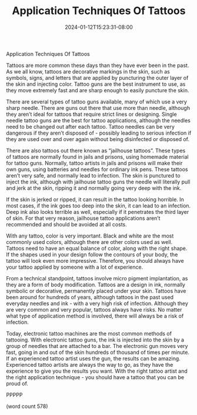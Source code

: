 ﻿---
title: "Application Techniques Of Tattoos"
date: 2024-01-12T15:23:31-08:00
description: "Tattoos Tips for Web Success"
featured_image: "/images/Tattoos.jpg"
tags: ["Tattoos"]
---

Application Techniques Of Tattoos

Tattoos are more common these days than they have ever been in the past.  As we all know, tattoos are decorative markings in the skin, such as symbols, signs, and letters that are applied by puncturing the outer layer of the skin and injecting color.  Tattoo guns are the best instrument to use, as they move extremely fast and are sharp enough to easily puncture the skin.

There are several types of tattoo guns available, many of which use a very sharp needle.  There are guns out there that use more than needle, although they aren’t ideal for tattoos that require strict lines or designing.  Single needle tattoo guns are the best for tattoo applications, although the needles need to be changed out after each tattoo.  Tattoo needles can be very dangerous if they aren’t disposed of - possibly leading to serious infection if they are used over and over again without being disinfected or disposed of.

There are also tattoos out there known as “jailhouse tattoos”.  These types of tattoos are normally found in jails and prisons, using homemade material for tattoo guns.  Normally, tattoo artists in jails and prisons will make their own guns, using batteries and needles for ordinary ink pens.  These tattoos aren’t very safe, and normally lead to infection.  The skin is punctured to inject the ink, although with jailhouse tattoo guns the needle will literally pull and jerk at the skin, ripping it and normally going very deep with the ink.

If the skin is jerked or ripped, it can result in the tattoo looking horrible.  In most cases, if the ink goes too deep into the skin, it can lead to an infection.  Deep ink also looks terrible as well, especially if it penetrates the third layer of skin.  For that very reason, jailhouse tattoo applications aren’t recommended and should be avoided at all costs.

With any tattoo, color is very important.  Black and white are the most commonly used colors, although there are other colors used as well.  Tattoos need to have an equal balance of color, along with the right shape.  If the shapes used in your design follow the contours of your body, the tattoo will look even more impressive.  Therefore, you should always have your tattoo applied by someone with a lot of experience.

From a technical standpoint, tattoos involve micro pigment implantation, as they are a form of body modification.  Tattoos are a design in ink, normally symbolic or decorative, permanently placed under your skin.  Tattoos have been around for hundreds of years, although tattoos in the past used everyday needles and ink - with a very high risk of infection. Although they are very common and very popular, tattoos always have risks.  No matter what type of application method is involved, there will always be a risk of infection.

Today, electronic tattoo machines are the most common methods of tattooing.  With electronic tattoo guns, the ink is injected into the skin by a group of needles that are attached to a bar.  The electronic gun moves very fast, going in and out of the skin hundreds of thousand of times per minute.  If an experienced tattoo artist uses the gun, the results can be amazing.  Experienced tattoo artists are always the way to go, as they have the experience to give you the results you want.  With the right tattoo artist and the right application technique - you should have a tattoo that you can be proud of.

PPPPP

(word count 578)
